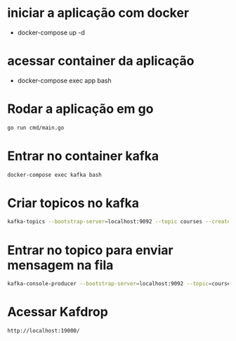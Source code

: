 # iniciar a aplicação com docker
- docker-compose up -d

# acessar container da aplicação
- docker-compose exec app bash

# Rodar a aplicação em go
```bash 
go run cmd/main.go
```
# Entrar no container kafka
```bash 
docker-compose exec kafka bash
```
# Criar topicos no kafka
```bash 
kafka-topics --bootstrap-server=localhost:9092 --topic courses --create --partitions=3 --replication-factor=1
```
# Entrar no topico para enviar mensagem na fila
```bash 
kafka-console-producer --bootstrap-server=localhost:9092 --topic=courses
```
# Acessar Kafdrop 
```bash 
http://localhost:19000/
```